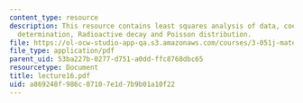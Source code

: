 ```yaml
---
content_type: resource
description: This resource contains least squares analysis of data, coefficient of
  determination, Radioactive decay and Poisson distribution.
file: https://ol-ocw-studio-app-qa.s3.amazonaws.com/courses/3-051j-materials-for-biomedical-applications-spring-2006/a869248f986c07107e1d7b9b01a10f22_lecture16.pdf
file_type: application/pdf
parent_uid: 53ba227b-0277-d751-a0dd-ffc8768dbc65
resourcetype: Document
title: lecture16.pdf
uid: a869248f-986c-0710-7e1d-7b9b01a10f22
---
```


